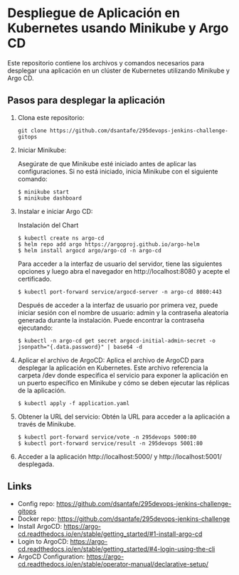 # Despliegue de Aplicación en Kubernetes usando Minikube y Argo CD

Este repositorio contiene los archivos y comandos necesarios para desplegar una aplicación en un clúster de Kubernetes utilizando Minikube y Argo CD.

## Pasos para desplegar la aplicación

1. Clona este repositorio:
    ```shell
    git clone https://github.com/dsantafe/295devops-jenkins-challenge-gitops
    ```

2. Iniciar Minikube:

   Asegúrate de que Minikube esté iniciado antes de aplicar las configuraciones. Si no está iniciado, inicia Minikube con el siguiente comando:
   ```shell
   $ minikube start
   $ minikube dashboard
   ```

3. Instalar e iniciar Argo CD:

   Instalación del Chart
   ```shell
   $ kubectl create ns argo-cd
   $ helm repo add argo https://argoproj.github.io/argo-helm
   $ helm install argocd argo/argo-cd -n argo-cd
   ```

   Para acceder a la interfaz de usuario del servidor, tiene las siguientes opciones y luego abra el navegador en http://localhost:8080 y acepte el certificado.
   ```shell
   $ kubectl port-forward service/argocd-server -n argo-cd 8080:443
   ```

   Después de acceder a la interfaz de usuario por primera vez, puede iniciar sesión con el nombre de usuario: admin y la contraseña aleatoria generada durante la instalación. Puede encontrar la contraseña ejecutando:
   ```shell
   $ kubectl -n argo-cd get secret argocd-initial-admin-secret -o jsonpath="{.data.password}" | base64 -d
   ```

4. Aplicar el archivo de ArgoCD:
Aplica el archivo de ArgoCD para desplegar la aplicación en Kubernetes. Este archivo referencia la carpeta /dev donde especifica el servicio para exponer la aplicación en un puerto específico en Minikube y cómo se deben ejecutar las réplicas de la aplicación.
    ```shell    
    $ kubectl apply -f application.yaml
    ```

5. Obtener la URL del servicio:
Obtén la URL para acceder a la aplicación a través de Minikube.
    ```shell
    $ kubectl port-forward service/vote -n 295devops 5000:80
    $ kubectl port-forward service/result -n 295devops 5001:80    
    ```

6. Acceder a la aplicación http://localhost:5000/ y http://localhost:5001/ desplegada.

## Links
- Config repo: https://github.com/dsantafe/295devops-jenkins-challenge-gitops
- Docker repo: https://github.com/dsantafe/295devops-jenkins-challenge
- Install ArgoCD: https://argo-cd.readthedocs.io/en/stable/getting_started/#1-install-argo-cd
- Login to ArgoCD: https://argo-cd.readthedocs.io/en/stable/getting_started/#4-login-using-the-cli
- ArgoCD Configuration: https://argo-cd.readthedocs.io/en/stable/operator-manual/declarative-setup/